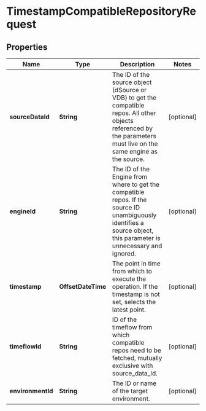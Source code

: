 

# TimestampCompatibleRepositoryRequest


## Properties

Name | Type | Description | Notes
------------ | ------------- | ------------- | -------------
**sourceDataId** | **String** | The ID of the source object (dSource or VDB) to get the compatible repos. All other objects referenced by the parameters must live on the same engine as the source. |  [optional]
**engineId** | **String** | The ID of the Engine from where to get the compatible repos. If the source ID unambiguously identifies a source object, this parameter is unnecessary and ignored. |  [optional]
**timestamp** | **OffsetDateTime** | The point in time from which to execute the operation. If the timestamp is not set, selects the latest point. |  [optional]
**timeflowId** | **String** | ID of the timeflow from which compatible repos need to be fetched, mutually exclusive with source_data_id. |  [optional]
**environmentId** | **String** | The ID or name of the target environment. |  [optional]



